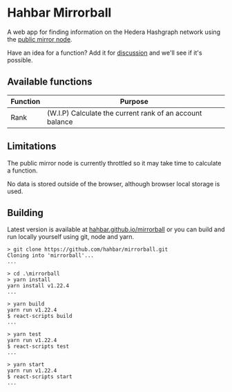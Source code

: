 # Hahbar Mirrorball

A web app for finding information on the Hedera Hashgraph network using the [public mirror node](https://docs.hedera.com/guides/docs/mirror-node-api/cryptocurrency-api).

Have an idea for a function? Add it for [discussion](https://github.com/hahbar/mirrorball/discussions) and we'll see if it's possible.

## Available functions

| Function | Purpose |
|----------|---------|
| Rank     | (W.I.P) Calculate the current rank of an account balance |

## Limitations

The public mirror node is currently throttled so it may take time to calculate a function.

No data is stored outside of the browser, although browser local storage is used.

## Building

Latest version is available at [hahbar.github.io/mirrorball](https://hahbar.github.io/mirrorball/) 
or you can build and run locally yourself using git, node and yarn.

``` 
> git clone https://github.com/hahbar/mirrorball.git
Cloning into 'mirrorball'...
...

> cd .\mirrorball
> yarn install
yarn install v1.22.4
...

> yarn build
yarn run v1.22.4
$ react-scripts build
...

> yarn test
yarn run v1.22.4
$ react-scripts test
...

> yarn start
yarn run v1.22.4
$ react-scripts start
...
```
